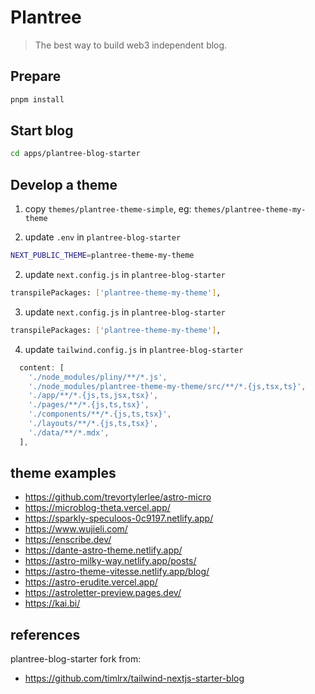 # Plantree

> The best way to build web3 independent blog.

## Prepare

```bash
pnpm install
```

## Start blog

```bash
cd apps/plantree-blog-starter
```

## Develop a theme

1. copy `themes/plantree-theme-simple`, eg: `themes/plantree-theme-my-theme`

2. update `.env` in `plantree-blog-starter`

```bash
NEXT_PUBLIC_THEME=plantree-theme-my-theme
```

2. update `next.config.js` in `plantree-blog-starter`

```bash
transpilePackages: ['plantree-theme-my-theme'],
```

3. update `next.config.js` in `plantree-blog-starter`

```bash
transpilePackages: ['plantree-theme-my-theme'],
```

4. update `tailwind.config.js` in `plantree-blog-starter`

```js
  content: [
    './node_modules/pliny/**/*.js',
    './node_modules/plantree-theme-my-theme/src/**/*.{js,tsx,ts}',
    './app/**/*.{js,ts,jsx,tsx}',
    './pages/**/*.{js,ts,tsx}',
    './components/**/*.{js,ts,tsx}',
    './layouts/**/*.{js,ts,tsx}',
    './data/**/*.mdx',
  ],
```



## theme examples

- https://github.com/trevortylerlee/astro-micro
- https://microblog-theta.vercel.app/
- https://sparkly-speculoos-0c9197.netlify.app/
- https://www.wujieli.com/
- https://enscribe.dev/
- https://dante-astro-theme.netlify.app/
- https://astro-milky-way.netlify.app/posts/
- https://astro-theme-vitesse.netlify.app/blog/
- https://astro-erudite.vercel.app/
- https://astroletter-preview.pages.dev/
- https://kai.bi/

## references

plantree-blog-starter fork from:

- https://github.com/timlrx/tailwind-nextjs-starter-blog